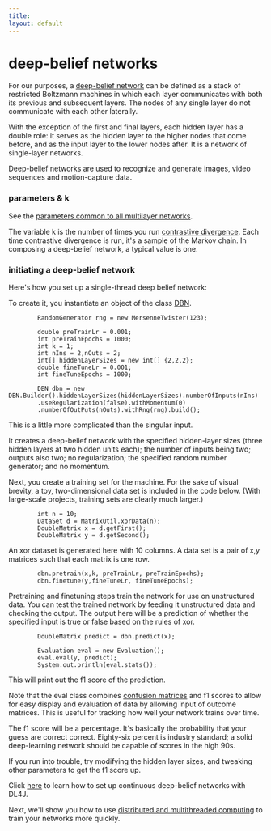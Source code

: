 ```yaml
---
title: 
layout: default
---
```


# deep-belief networks

For our purposes, a [deep-belief network](http://www.scholarpedia.org/article/Deep_belief_networks) can be defined as a stack of restricted Boltzmann machines in which each layer communicates with both its previous and subsequent layers. The nodes of any single layer do not communicate with each other laterally. 

With the exception of the first and final layers, each hidden layer has a double role: it serves as the hidden layer to the higher nodes that come before, and as the input layer to the lower nodes after. It is a network of single-layer networks. 

Deep-belief networks are used to recognize and generate images, video sequences and motion-capture data. 

### parameters & k

See the [parameters common to all multilayer networks](../multinetwork.html).

The variable k is the number of times you run [contrastive divergence](../glossary.html#contrastivedivergence). Each time contrastive divergence is run, it's a sample of the Markov chain. In composing a deep-belief network, a typical value is one.

### initiating a deep-belief network

Here's how you set up a single-thread deep belief network: 

To create it, you instantiate an object of the class [DBN](../doc/org/deeplearning4j/dbn/DBN.html).

	        RandomGenerator rng = new MersenneTwister(123);

			double preTrainLr = 0.001;
			int preTrainEpochs = 1000;
			int k = 1;
			int nIns = 2,nOuts = 2;
			int[] hiddenLayerSizes = new int[] {2,2,2};
			double fineTuneLr = 0.001;
			int fineTuneEpochs = 1000;

	        DBN dbn = new DBN.Builder().hiddenLayerSizes(hiddenLayerSizes).numberOfInputs(nIns)
			.useRegularization(false).withMomentum(0)
			.numberOfOutPuts(nOuts).withRng(rng).build();


This is a little more complicated than the singular input. 

It creates a deep-belief network with the specified hidden-layer sizes (three hidden layers at two hidden units each); the number of inputs being two; outputs also two; no regularization; the specified random number generator; and no momentum.

Next, you create a training set for the machine. For the sake of visual brevity, a toy, two-dimensional data set is included in the code below. (With large-scale projects, training sets are clearly much larger.)

	        int n = 10;
			DataSet d = MatrixUtil.xorData(n);
			DoubleMatrix x = d.getFirst();
			DoubleMatrix y = d.getSecond();

An xor dataset is generated here with 10 columns. A data set is a pair of x,y matrices such that each matrix is one row.

	        dbn.pretrain(x,k, preTrainLr, preTrainEpochs);
			dbn.finetune(y,fineTuneLr, fineTuneEpochs);

Pretraining and finetuning steps train the network for use on unstructured data. You can test the trained network by feeding it unstructured data and checking the output. The output here will be a prediction of whether the specified input is true or false based on the rules of xor.

			DoubleMatrix predict = dbn.predict(x);

			Evaluation eval = new Evaluation();
			eval.eval(y, predict);
			System.out.println(eval.stats());

This will print out the f1 score of the prediction.

Note that the eval class combines [confusion matrices](../glossary.html#confusionmatrix) and f1 scores to allow for easy display and evaluation of data by allowing input of outcome matrices. This is useful for tracking how well your network trains over time. 

The f1 score will be a percentage. It's basically the probability that your guess are correct correct. Eighty-six percent is industry standard; a solid deep-learning network should be capable of scores in the high 90s.

If you run into trouble, try modifying the hidden layer sizes, and tweaking other parameters to get the f1 score up.

Click [here](../continuousdeepbeliefnetwork.html) to learn how to set up continuous deep-belief networks with DL4J.

Next, we'll show you how to use [distributed and multithreaded computing](../scaleout.html) to train your networks more quickly.
